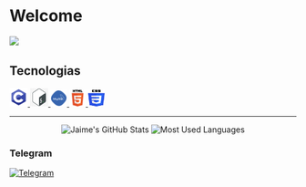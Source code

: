 # Welcome

![](https://komarev.com/ghpvc/?username=ShinKatsuo-C&style=flat-square)

## Tecnologias

<p>
        <a href="#">
            <img alt="C" width="32px" height="32px" src="assets1/C.png">
        </a>
        <a href="#">
            <img alt="MYSQL" width="32px" height="32px"src="assets1/Shell.jpg">
        </a>
        <a href="#">
            <img alt="HTML" width="29px" height="29px" src="assets1/mysql_PNG19.png">
        </a>
       <a href="#">
            <img alt="CSS" width="29px" height="29px" src="assets1/html.svg">
        </a>
        <a href="#">
            <img alt="SHELL" width="29px" height="29px" src="assets1/ccs3.svg">
        </a>
    </p>

<hr>

<p align="center">
    <img alt="Jaime's GitHub Stats" height="150px"  src="https://github-readme-stats.vercel.app/api?username=ShinKatsuo&theme=dark&show_icons=true">
    <img alt="Most Used Languages" height="150px" src="https://github-readme-stats.vercel.app/api/top-langs/?username=ShinKatsuo&hide=html&layout=compact&theme=dark">
</p>
    
### Telegram  
    
<p>
    <a href="https://t.me/Sh1nKatsuo">
        <img alt="Telegram" src="https://img.shields.io/static/v1?style=flat&logo=telegram&logoColor=white&color=%239146FF&label=&message=Sh1nKatsuo"/>
    </a>
</p>
